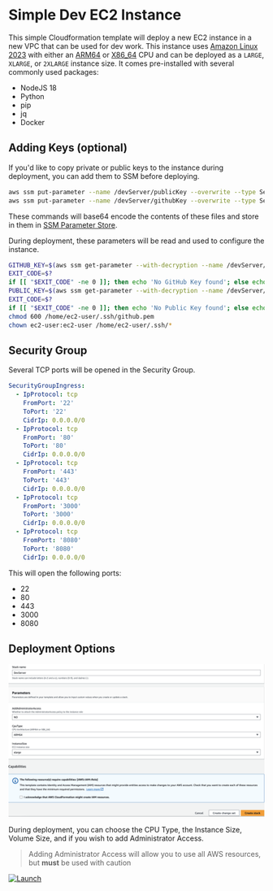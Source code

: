 # Simple Dev EC2 Instance

This simple Cloudformation template will deploy a new EC2 instance in a new VPC that can be used for dev work. This instance uses [Amazon Linux 2023](https://aws.amazon.com/linux/amazon-linux-2023/) with either an [ARM64](https://aws.amazon.com/ec2/instance-types/m7g/) or [X86_64](https://aws.amazon.com/ec2/instance-types/m5/) CPU and can be deployed as a `LARGE`, `XLARGE`, or `2XLARGE` instance size. It comes pre-installed with several commonly used packages:

- NodeJS 18
- Python
- pip
- jq
- Docker

## Adding Keys (optional)

If you'd like to copy private or public keys to the instance during deployment, you can add them to SSM before deploying.

```bash
aws ssm put-parameter --name /devServer/publicKey --overwrite --type SecureString --value $(cat ~/.ssh/key.pub | base64)
aws ssm put-parameter --name /devServer/githubKey --overwrite --type SecureString --value $(cat ~/.ssh/private.pem | base64)
```

These commands will base64 encode the contents of these files and store in them in [SSM Parameter Store](https://docs.aws.amazon.com/systems-manager/latest/userguide/systems-manager-parameter-store.html).

During deployment, these parameters will be read and used to configure the instance.

```bash
GITHUB_KEY=$(aws ssm get-parameter --with-decryption --name /devServer/githubKey --query Parameter.Value --output text 2> /dev/null)
EXIT_CODE=$?
if [[ "$EXIT_CODE" -ne 0 ]]; then echo 'No GitHub Key found'; else echo 'Found GitHub Key' && echo $GITHUB_KEY | base64 -d > /home/ec2-user/.ssh/github.pem; fi
PUBLIC_KEY=$(aws ssm get-parameter --with-decryption --name /devServer/publicKey --query Parameter.Value --output text 2> /dev/null)
EXIT_CODE=$?
if [[ "$EXIT_CODE" -ne 0 ]]; then echo 'No Public Key found'; else echo 'Found Public Key' && echo $PUBLIC_KEY | base64 -d >> /home/ec2-user/.ssh/authorized_keys; fi
chmod 600 /home/ec2-user/.ssh/github.pem
chown ec2-user:ec2-user /home/ec2-user/.ssh/*
```

## Security Group

Several TCP ports will be opened in the Security Group.

```yaml
SecurityGroupIngress:
  - IpProtocol: tcp
    FromPort: '22'
    ToPort: '22'
    CidrIp: 0.0.0.0/0
  - IpProtocol: tcp
    FromPort: '80'
    ToPort: '80'
    CidrIp: 0.0.0.0/0
  - IpProtocol: tcp
    FromPort: '443'
    ToPort: '443'
    CidrIp: 0.0.0.0/0
  - IpProtocol: tcp
    FromPort: '3000'
    ToPort: '3000'
    CidrIp: 0.0.0.0/0
  - IpProtocol: tcp
    FromPort: '8080'
    ToPort: '8080'
    CidrIp: 0.0.0.0/0
```

This will open the following ports:

- 22
- 80
- 443
- 3000
- 8080

## Deployment Options

![DeploymentOptions](images/DeploymentOptions.png)

During deployment, you can choose the CPU Type, the Instance Size, Volume Size, and if you wish to add Administrator Access.

> Adding Administrator Access will allow you to use all AWS resources, but **must** be used with caution

[![Launch](https://s3.amazonaws.com/cloudformation-examples/cloudformation-launch-stack.png)](https://us-east-1.console.aws.amazon.com/cloudformation/home?region=us-east-1#/stacks/create/review?templateURL=https://subaud-resources.s3.amazonaws.com/ec2-cloudformation/template.yaml&stackName=DevServer)
